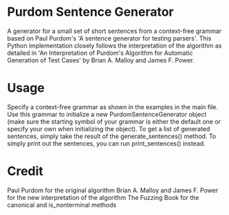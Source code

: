 # Purdom Sentence Generator

A generator for a small set of short sentences from a context-free grammar based on Paul Purdom's 'A sentence generator for testing parsers'.
This Python implementation closely follows the interpretation of the algorithm as detailed in 'An Interpretation of Purdom's Algorithm for Automatic Generation of Test Cases' by Brian A. Malloy and James F. Power.

# Usage

Specify a context-free grammar as shown in the examples in the main file.
Use this grammar to initialize a new PurdomSentenceGenerator object (make sure the starting symbol of your grammar is either the default one or specify your own when initializing the object).
To get a list of generated sentences, simply take the result of the generate_sentences() method.
To simply print out the sentences, you can run print_sentences() instead.

# Credit
Paul Purdom for the original algorithm
Brian A. Malloy and James F. Power for the new interpretation of the algorithm
The Fuzzing Book for the canonical and is_nonterminal methods